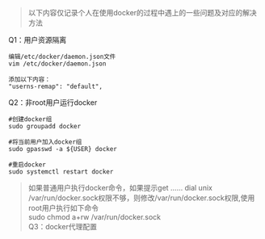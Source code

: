 > 以下内容仅记录个人在使用docker的过程中遇上的一些问题及对应的解决方法

Q1：用户资源隔离
```
编辑/etc/docker/daemon.json文件
vim /etc/docker/daemon.json

添加以下内容：
"userns-remap": "default",
```
Q2：非root用户运行docker
```
#创建docker组
sudo groupadd docker

#将当前用户加入docker组
sudo gpasswd -a ${USER} docker

#重启docker
sudo systemctl restart docker
```
> 如果普通用户执行docker命令，如果提示get …… dial unix /var/run/docker.sock权限不够，则修改/var/run/docker.sock权限,使用root用户执行如下命令   
> sudo chmod a+rw /var/run/docker.sock   
Q3：docker代理配置
